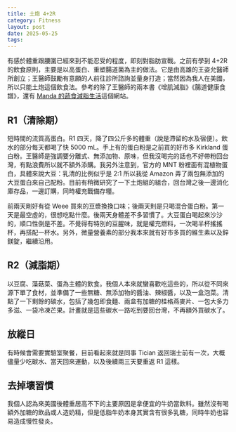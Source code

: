 ```yaml
---
title: 土炮 4+2R
category: Fitness
layout: post
date: 2025-05-25
tags:
---
```


有感於體重跟腰圍已經來到不能忍受的程度，即刻對脂肪宣戰。之前有學到 4+2R 的飲食原則，主要是以高蛋白、重塑腸道菌為主的做法。它是由高雄的王姿允醫師所創立；王醫師鼓勵有意願的人前往診所諮詢並量身打造；當然因為我人在美國，所以只能土炮這個飲食法。參考的除了王醫師的兩本書《增肌減脂》《腸道健康食譜》，還有 [Manda 的蔬食減脂生活](https://mandaveggie.com/category/42r/)這個網站。

## R1（清除期）
短時間的流質高蛋白。R1 四天，降了四公斤多的體重（說是滯留的水及宿便）。飲水的部分每天都喝了快 5000 mL。手上有的蛋白粉是之前買的好市多 Kirkland 蛋白粉。王醫師是強調要分離式、無添加物、原味，但我沒喝完的話也不好帶粉回台灣，有點浪費所以就不額外添購。我另外注意到，官方的 MNT 粉裡面有混植物蛋白，具體來說大豆：乳清的比例似乎是 2:1 所以我從 Amazon 弄了兩包無添加的大豆蛋白來自己配粉。目前有稍微研究了一下土炮組的組合，回台灣之後一邊消化庫存品，一邊訂購，同時權充戰備存糧。

前兩天剛好有從 Weee 買來的豆漿換換口味；後兩天則是只喝混合蛋白粉。第一天是最空虛的，很想吃點什麼。後兩天身體差不多習慣了。大豆蛋白喝起來沙沙的，順口性倒是不差。不覺得有特別的豆腥味，就是權充燃料，一次喝半杯搖搖杯，再搭配一杯水。另外，微量營養素的部分我本來就有好市多買的維生素以及鋅鎂錠，繼續沿用。

## R2（減脂期）
以豆腐、藻菇菜、蛋為主體的飲食。我個人本來就蠻喜歡吃這些的，所以從不同來源下單了食材，並準備了一些無糖、無添加物的醬油、辣椒醬，以及一盒泡菜。清點了一下剩餘的碳水，包括了幾包即食麵、兩盒有加糖的桂格燕麥片、一包大多力多滋、一袋冷凍芒果。計畫就是這些碳水一路吃到要回台灣，不再額外買碳水了。

## 放縱日
有時候會需要實驗室聚餐，目前看起來就是同事 Tician 返回瑞士前有一次，大概儘量少吃碳水、當天回來運動，以及後續兩三天要重返 R1 這樣。

## 去掉壞習慣
我個人認為來美國後體重居高不下的主要原因是拿便宜的牛奶當飲料。雖然沒有喝額外加糖的飲品或人造奶精，但是低脂牛奶本身其實含有很多乳糖，同時牛奶也容易造成慢性發炎。
